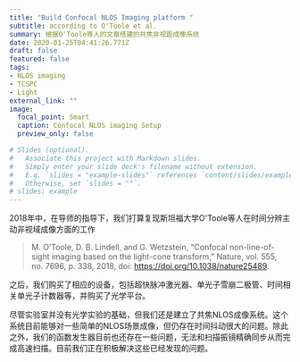 ```yaml
---
title: "Build Confocal NLOS Imaging platform "
subtitle: according to O'Toole et al.
summary: 根据O'Toole等人的文章搭建的共焦非视距成像系统
date: 2020-01-25T04:41:26.771Z
draft: false
featured: false
tags:
- NLOS imaging
- TCSPC
- Light
external_link: ""
image:
  focal_point: Smart
  caption: Confocal NLOS imaging Setup
  preview_only: false

# Slides (optional).
#   Associate this project with Markdown slides.
#   Simply enter your slide deck's filename without extension.
#   E.g. `slides = "example-slides"` references `content/slides/example-slides.md`.
#   Otherwise, set `slides = ""`.
# slides: example
---
```


2018年中，在导师的指导下，我们打算复现斯坦福大学O'Toole等人在时间分辨主动非视域成像方面的工作

> M. O’Toole, D. B. Lindell, and G. Wetzstein, “Confocal non-line-of-sight imaging based on the light-cone transform,” Nature, vol. 555, no. 7696, p. 338, 2018, doi: https://doi.org/10.1038/nature25489.

之后，我们购买了相应的设备，包括超快脉冲激光器、单光子雪崩二极管、时间相关单光子计数器等，并购买了光学平台。

尽管实验室并没有光学实验的基础，但我们还是建立了共焦NLOS成像系统。这个系统目前能够对一些简单的NLOS场景成像，但仍存在时间抖动很大的问题。除此之外，我们的函数发生器目前也还存在一些问题，无法和扫描振镜精确同步从而完成高速扫描。目前我们正在积极解决这些已经发现的问题。

<!-- In mid-2018, under the guidance of our mentor, we plan to follow the work of Stanford University O'Toole and others on time-resolved NLOS imaging

> M. O’Toole, D. B. Lindell, and G. Wetzstein, “Confocal non-line-of-sight imaging based on the light-cone transform,” Nature, vol. 555, no. 7696, p. 338, 2018, doi: https://doi.org/10.1038/nature25489.

We purchased corresponding equipment, including ultrafast pulse lasers, single-photon avalanche diodes, time-dependent single-photon counters, etc., and purchased an optical platform.

Although our laboratory does not have a basis for optical experiments, we have established a confocal NLOS imaging system. This system can currently image some simple NLOS scenes, but there is still a problem of large time jitter (which means a low horizontal resolution). At present, we are trying our best to improve the reconstruction quality from both perspective of hardware and algorithm. -->